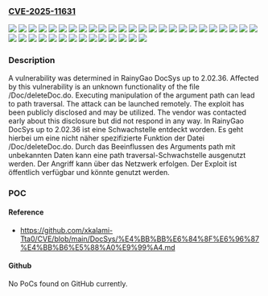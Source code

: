 ### [CVE-2025-11631](https://cve.mitre.org/cgi-bin/cvename.cgi?name=CVE-2025-11631)
![](https://img.shields.io/static/v1?label=Product&message=DocSys&color=blue)
![](https://img.shields.io/static/v1?label=Version&message=2.02.0%20&color=brightgreen)
![](https://img.shields.io/static/v1?label=Version&message=2.02.1%20&color=brightgreen)
![](https://img.shields.io/static/v1?label=Version&message=2.02.10%20&color=brightgreen)
![](https://img.shields.io/static/v1?label=Version&message=2.02.11%20&color=brightgreen)
![](https://img.shields.io/static/v1?label=Version&message=2.02.12%20&color=brightgreen)
![](https://img.shields.io/static/v1?label=Version&message=2.02.13%20&color=brightgreen)
![](https://img.shields.io/static/v1?label=Version&message=2.02.14%20&color=brightgreen)
![](https://img.shields.io/static/v1?label=Version&message=2.02.15%20&color=brightgreen)
![](https://img.shields.io/static/v1?label=Version&message=2.02.16%20&color=brightgreen)
![](https://img.shields.io/static/v1?label=Version&message=2.02.17%20&color=brightgreen)
![](https://img.shields.io/static/v1?label=Version&message=2.02.18%20&color=brightgreen)
![](https://img.shields.io/static/v1?label=Version&message=2.02.19%20&color=brightgreen)
![](https://img.shields.io/static/v1?label=Version&message=2.02.2%20&color=brightgreen)
![](https://img.shields.io/static/v1?label=Version&message=2.02.20%20&color=brightgreen)
![](https://img.shields.io/static/v1?label=Version&message=2.02.21%20&color=brightgreen)
![](https://img.shields.io/static/v1?label=Version&message=2.02.22%20&color=brightgreen)
![](https://img.shields.io/static/v1?label=Version&message=2.02.23%20&color=brightgreen)
![](https://img.shields.io/static/v1?label=Version&message=2.02.24%20&color=brightgreen)
![](https://img.shields.io/static/v1?label=Version&message=2.02.25%20&color=brightgreen)
![](https://img.shields.io/static/v1?label=Version&message=2.02.26%20&color=brightgreen)
![](https://img.shields.io/static/v1?label=Version&message=2.02.27%20&color=brightgreen)
![](https://img.shields.io/static/v1?label=Version&message=2.02.28%20&color=brightgreen)
![](https://img.shields.io/static/v1?label=Version&message=2.02.29%20&color=brightgreen)
![](https://img.shields.io/static/v1?label=Version&message=2.02.3%20&color=brightgreen)
![](https://img.shields.io/static/v1?label=Version&message=2.02.30%20&color=brightgreen)
![](https://img.shields.io/static/v1?label=Version&message=2.02.31%20&color=brightgreen)
![](https://img.shields.io/static/v1?label=Version&message=2.02.32%20&color=brightgreen)
![](https://img.shields.io/static/v1?label=Version&message=2.02.33%20&color=brightgreen)
![](https://img.shields.io/static/v1?label=Version&message=2.02.34%20&color=brightgreen)
![](https://img.shields.io/static/v1?label=Version&message=2.02.35%20&color=brightgreen)
![](https://img.shields.io/static/v1?label=Version&message=2.02.36%20&color=brightgreen)
![](https://img.shields.io/static/v1?label=Version&message=2.02.4%20&color=brightgreen)
![](https://img.shields.io/static/v1?label=Version&message=2.02.5%20&color=brightgreen)
![](https://img.shields.io/static/v1?label=Version&message=2.02.6%20&color=brightgreen)
![](https://img.shields.io/static/v1?label=Version&message=2.02.7%20&color=brightgreen)
![](https://img.shields.io/static/v1?label=Version&message=2.02.8%20&color=brightgreen)
![](https://img.shields.io/static/v1?label=Version&message=2.02.9%20&color=brightgreen)
![](https://img.shields.io/static/v1?label=Vulnerability&message=Path%20Traversal&color=brightgreen)

### Description

A vulnerability was determined in RainyGao DocSys up to 2.02.36. Affected by this vulnerability is an unknown functionality of the file /Doc/deleteDoc.do. Executing manipulation of the argument path can lead to path traversal. The attack can be launched remotely. The exploit has been publicly disclosed and may be utilized. The vendor was contacted early about this disclosure but did not respond in any way.
In RainyGao DocSys up to 2.02.36 ist eine Schwachstelle entdeckt worden. Es geht hierbei um eine nicht näher spezifizierte Funktion der Datei /Doc/deleteDoc.do. Durch das Beeinflussen des Arguments path mit unbekannten Daten kann eine path traversal-Schwachstelle ausgenutzt werden. Der Angriff kann über das Netzwerk erfolgen. Der Exploit ist öffentlich verfügbar und könnte genutzt werden.

### POC

#### Reference
- https://github.com/xkalami-Tta0/CVE/blob/main/DocSys/%E4%BB%BB%E6%84%8F%E6%96%87%E4%BB%B6%E5%88%A0%E9%99%A4.md

#### Github
No PoCs found on GitHub currently.

